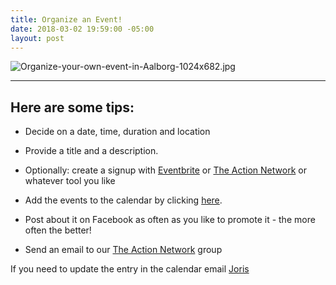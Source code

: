 ```yaml
---
title: Organize an Event!
date: 2018-03-02 19:59:00 -05:00
layout: post
---
```


![Organize-your-own-event-in-Aalborg-1024x682.jpg](/uploads/Organize-your-own-event-in-Aalborg-1024x682.jpg)

---

## Here are some tips:

* Decide on a date, time, duration and location


* Provide a title and a description.


* Optionally: create a signup with [Eventbrite](http://eventbrite.com) or [The Action Network](http://actionnetwork.org) or whatever tool you like


* Add the events to the calendar by clicking [here](https://docs.google.com/forms/d/e/1FAIpQLSceZqvFrTjQSVDc-NH12WPMV0vHF853zF3NPtmIQCNzIHcqjw/viewform).


* Post about it on Facebook as often as you like to promote it - the more often the better!


* Send an email to our [The Action Network](http://actionnetwork.org) group

If you need to update the entry in the calendar email [Joris](mailto:Joris@indivisibleacton.org)